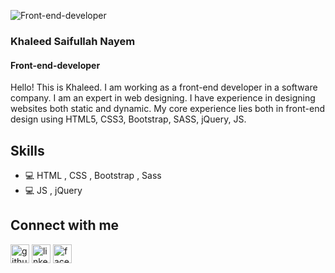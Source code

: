 ![Front-end-developer](https://github.com/khaleed-saifullah/khaleed-saifullah/blob/master/Github-Profile.jpg)

### Khaleed Saifullah Nayem
#### Front-end-developer

Hello! This is Khaleed. I am working as a front-end developer in a software company. I am an expert in web designing. I have experience in designing websites both static and dynamic. My core experience lies both in front-end design using HTML5, CSS3, Bootstrap, SASS, jQuery, JS.

## Skills
* :computer: HTML , CSS , Bootstrap , Sass
* :computer: JS ,  jQuery

## Connect with me
[<img src='https://cdn.jsdelivr.net/npm/simple-icons@3.0.1/icons/github.svg' alt='github' height='30'>](https://github.com/khaleed-saifullah)  [<img src='https://cdn.jsdelivr.net/npm/simple-icons@3.0.1/icons/linkedin.svg' alt='linkedin' height='30'>](https://www.linkedin.com/in/ksnayem/)  [<img src='https://cdn.jsdelivr.net/npm/simple-icons@3.0.1/icons/facebook.svg' alt='facebook' height='30'>](https://www.facebook.com/Ksnayem)  

